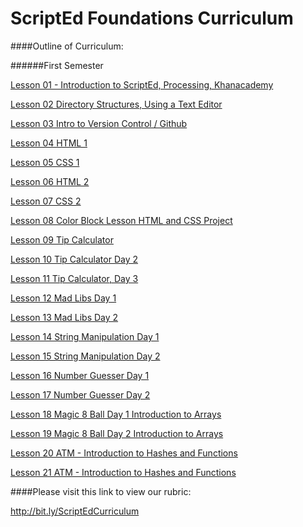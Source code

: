 ScriptEd Foundations Curriculum
==========

####Outline of Curriculum:


######First Semester
[Lesson 01 - Introduction to ScriptEd, Processing, Khanacademy](lessons/01_Introductory_Lesson)	
[Lesson 02   Directory Structures, Using a Text Editor](lessons/02_Directory_Structures)
	[Lesson 03	Intro to Version Control / Github](lessons/03_Intro_to_version_control)	
[Lesson 04	HTML 1](lessons/04_07_html_css)	
[Lesson 05	CSS 1](lessons/04_07_html_css)	[Lesson 06	HTML 2](lessons/04_07_html_css)	[Lesson 07	CSS 2](lessons/04_07_html_css)	[Lesson 08	Color Block Lesson	HTML and CSS Project](lessons/08_color_block_lesson)

[Lesson 09	Tip Calculator](lessons/09-11_tip-calculator)
[Lesson 10	Tip Calculator Day 2](lessons/09-11_tip-calculator)[Lesson 11	Tip Calculator, Day 3](lessons/09-11_tip-calculator)	[Lesson 12	Mad Libs Day 1]()[Lesson 13	Mad Libs Day 2]()

[Lesson 14	String Manipulation Day 1](lessons/014-15_substring)[Lesson 15	String Manipulation Day 2](lessons/014-15_substring)[Lesson 16	Number Guesser Day 1]()	[Lesson 17	Number Guesser Day 2]()	[Lesson 18	Magic 8 Ball Day 1	Introduction to Arrays](lessons/18-19_magic_8_ball)[Lesson 19	Magic 8 Ball Day 2	Introduction to Arrays](lessons/18-19_magic_8_ball)[Lesson 20	ATM - Introduction to Hashes and Functions](lessons/20-21_atm)[Lesson 21	ATM - Introduction to Hashes and Functions](lessons/20-21_atm)

####Please visit this link to view our rubric: 

http://bit.ly/ScriptEdCurriculum